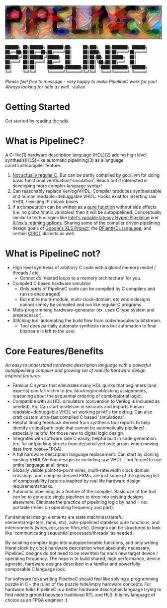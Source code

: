 ![pipelinec_color](./pipelinec_color.jpg)

```
██████╗ ██╗██████╗ ███████╗██╗     ██╗███╗   ██╗███████╗ ██████╗
██╔══██╗██║██╔══██╗██╔════╝██║     ██║████╗  ██║██╔════╝██╔════╝
██████╔╝██║██████╔╝█████╗  ██║     ██║██╔██╗ ██║█████╗  ██║     
██╔═══╝ ██║██╔═══╝ ██╔══╝  ██║     ██║██║╚██╗██║██╔══╝  ██║     
██║     ██║██║     ███████╗███████╗██║██║ ╚████║███████╗╚██████╗
╚═╝     ╚═╝╚═╝     ╚══════╝╚══════╝╚═╝╚═╝  ╚═══╝╚══════╝ ╚═════╝
```

*Please feel free to message - very happy to make PipelineC work for you! Always looking for help as well.* -Julian

# Getting Started

Get started by [reading the wiki](https://github.com/JulianKemmerer/PipelineC/wiki).

# What is PipelineC?

A C-like(1) hardware description language (HDL)(2) adding high level synthesis(HLS)-like automatic pipelining(3) as a language construct/compiler feature.

1. [Not actually regular C](https://en.wikipedia.org/wiki/C_to_HDL). But can be partly compiled by gcc/llvm for doing basic functional verification/'simulation'. Reach out if interested in developing more complex language syntax!
2. Can reasonably replace Verilog/VHDL. Compiler produces synthesizable and human readable+debuggable VHDL. Hooks exist for inserting raw VHDL / existing IP / black boxes.
3. If a computation can be written as a [pure function](https://en.wikipedia.org/wiki/Combinational_logic) without side effects (i.e. no global/static variables) then it will be autopipelined. 
   Conceptually similar to technologies like [Intel's variable latency Hyper-Pipelining](https://www.intel.com/content/www/us/en/programmable/documentation/jbr1444752564689.html#esc1445881961208)
   and [Xilinx's retiming options](https://www.xilinx.com/support/answers/65410.html). 
   Sharing some of the compiler driven pipelining design goals of [Google's XLS Project](https://google.github.io/xls/), the [DFiantHDL language](https://dfianthdl.github.io/), and certain [CIRCT](https://circt.llvm.org/) dialects as well.

# What is PipelineC not?

* High level synthesis of arbitrary C code with a global memory model / threads / etc.
  * Cannot do 'nested loops to a memory architecture' for you.
* Compiled C based hardware simulator
  * Only _parts_ of PipelineC code can be compiled by C compilers and run (is encouraged)
  * But entire multi-module, multi-clock-domain, etc whole designs cannot simply be compiled and run like regular C programs.
* Meta-programming hardware-generator (ex. uses C type system and preprocessor).
* Stitching tool automating the build flow from code/modules to bitstream.
  * Tool does partially automate synthesis runs but automation to final bitstream is left to the user.

# Core Features/Benefits

_An easy to understand hardware description language with a powerful autopipelining compiler and growing set of real life hardware design inspired features._

* Familiar C syntax that eliminates many HDL quirks that beginners (and experts) can fall victim to (ex. blocking/nonblocking assignments, reasoning about the sequential ordering of combinatorial logic).
* Compatible with all HDL simulators (conversion to Verilog is included as needed). Ex. Can start modelsim in seconds and imports human readable+debuggable VHDL w/ working printf's for debug. Can also craft custom ultra-fast compiled C based 'simulations'.
* Helpful timing feedback derived from synthesis tool reports to help identify critical path logic that cannot be automatically pipelined - especially helpful for those new to digital logic design.
* Integrates with software side C easily; helpful built in code generation. (ex. for un/packing structs from de/serialized byte arrays when moving data from host<->FPGA).
* A full hardware description language replacement. Can start by cloning existing VHDL/Verilog designs or including raw VHDL - not forced to use entire language at all times.
* Globally visible point-to-point wires, multi-rate/width clock domain crossings, and complex derived FSMs, are just some of the growing list of composability features inspired by real life hardware design requirements/tasks.
* Automatic pipelining as a feature of the compiler. Basic use of the tool can be to generate single pipelines to drop into existing designs elsewhere. Eliminate the practice of pipelining logic by hand = not portable (relies on operating frequency and part).

Fundamental design elements are state machines/stateful elements(registers, rams, etc), auto-pipelined stateless pure functions, and interconnects (wires,cdc,async fifos,etc). Designs can be structured to look like 'communicating sequential processes/threads' as needed.

By isolating complex logic into autopipelineable functions, and only writing literal clock by clock hardware description when absolutely necessary, PipelineC designs do not need to be rewritten for each new target device / operating frequency.
The hope is to build shared, high performance, device agnostic, hardware designs described in a familiar and powerfully composable C language look.

For software folks writing PipelineC should feel like solving a programming puzzle in C - the rules of the puzzle hide/imply hardware concepts. For hardware folks PipelineC is a better hardware description language trying to find middle ground between traditional RTL and HLS. It is my language of choice as an FPGA engineer :).
